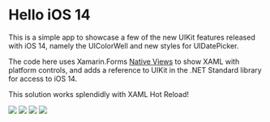 # Hello iOS 14

This is a simple app to showcase a few of the new UIKit features released with iOS 14, namely the UIColorWell and new styles for UIDatePicker.

The code here uses Xamarin.Forms [Native Views](https://docs.microsoft.com/en-us/xamarin/xamarin-forms/platform/native-views/) to show XAML with platform controls, and adds a reference to UIKit in the .NET Standard library for access to iOS 14.

This solution works splendidly with XAML Hot Reload!

![](screenshots/screenshot1.png)
![](screenshots/screenshot2.png)
![](screenshots/screenshot3.png)
![](screenshots/screenshot4.png)